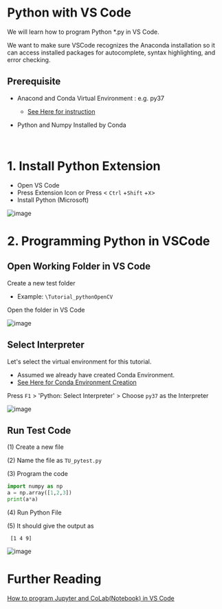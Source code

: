 # Python with VS Code

We will learn how to  program Python  *.py in VS Code.



We want to make sure VSCode recognizes the Anaconda installation so it can access installed packages for autocomplete, syntax highlighting, and error checking.

## Prerequisite

* Anacond and Conda Virtual Environment : e.g. py37  
  * [See Here for instruction](https://ykkim.gitbook.io/dlip/installation-guide/installation-guide-for-deep-learning)

* Python and Numpy Installed by Conda

  ​


# 1. Install Python Extension

* Open VS Code
* Press  Extension Icon or Press  < `Ctrl` +`Shift` +`X`>
* Install Python (Microsoft)

![image](https://user-images.githubusercontent.com/38373000/162184019-8d5b04af-a04a-486c-9e20-4786474e3c99.png)





# 2. Programming Python in VSCode

## Open Working Folder in VS Code

Create a new test folder

* Example:  `\Tutorial_pythonOpenCV`



Open the folder in VS Code

![image](https://user-images.githubusercontent.com/38373000/162183686-3b7a6a12-adff-4fef-aa59-a9f0b3a9372c.png)




## Select Interpreter

Let's select the virtual environment for this tutorial. 

*  Assumed we already have created Conda Environment. 
*  [See Here for Conda Environment Creation](https://ykkim.gitbook.io/dlip/installation-guide/installation-guide-for-deep-learning)



Press `F1` > 'Python: Select Interpreter' >  Choose `py37` as the Interpreter



![image](https://user-images.githubusercontent.com/38373000/162185395-9265cb2e-2441-41d5-9af8-3ad05df0938f.png)





## Run Test Code

(1)  Create a new file 

(2) Name the file as `TU_pytest.py`

(3) Program the code 

``` python
import numpy as np
a = np.array([1,2,3])
print(a*a)

```

(4) Run Python File

(5) It should give the output as

` [1 4 9]`



![image](https://user-images.githubusercontent.com/38373000/162189129-3617e587-7263-45e3-8059-290472d36fd0.png)





# Further Reading

[How to program Jupyter and CoLab(Notebook) in VS Code](https://ykkim.gitbook.io/dlip/installation-guide/ide/vscode/notebook-with-vscode)

